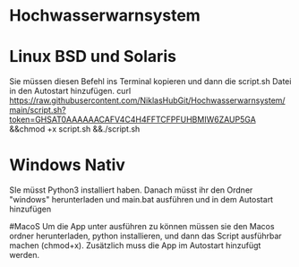 # Hochwasserwarnsystem


# Linux BSD und Solaris
Sie müssen diesen Befehl ins Terminal kopieren und dann die script.sh Datei in den Autostart hinzufügen.
curl https://raw.githubusercontent.com/NiklasHubGit/Hochwasserwarnsystem/main/script.sh?token=GHSAT0AAAAAACAFV4C4H4FFTCFPFUHBMIW6ZAUP5GA &&chmod +x script.sh &&./script.sh

# Windows Nativ
SIe müsst Python3 installiert haben.
Danach müsst ihr den Ordner "windows" herunterladen und main.bat ausführen und in dem Autostart hinzufügen

#MacoS
Um die App unter ausführen zu können müssen sie den Macos ordner herunterladen, python installieren, und dann das Script ausführbar machen (chmod+x).
Zusätzlich muss die App im Autostart hinzufügt werden.
